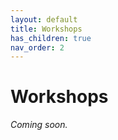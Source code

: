 ```yaml
---
layout: default
title: Workshops
has_children: true
nav_order: 2
---
```


# Workshops

_Coming soon._

